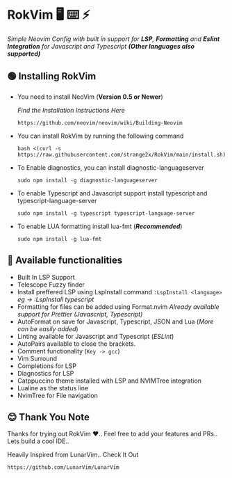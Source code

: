 # RokVim 🖥️ ⌨️  ⚡

 _Simple Neovim Config with built in support for **LSP**, **Formatting** and **Eslint Integration** for Javascript and Typescript **(Other languages also supported)**_

## 🟢 Installing RokVim
 - You need to install NeoVim (**Version 0.5 or Newer**)

   _Find the Installation Instructions Here_
   

   ```
   https://github.com/neovim/neovim/wiki/Building-Neovim
   ```

 - You can install RokVim by running the following command

   ```
   bash <(curl -s https://raw.githubusercontent.com/strange2x/RokVim/main/install.sh)
   ```

 - To Enable diagnostics, you can install diagnostic-languageserver

   ```
   sudo npm install -g diagnostic-languageserver
   ```

 - To enable Typescript and Javascript support install typescript and typescript-language-server

   ```
   sudo npm install -g typescript typescript-language-server
   ```

 - To enable LUA formatting install lua-fmt (_**Recommended**_)

   ```
   sudo npm install -g lua-fmt
   ```
   
## 🔵 Available functionalities
 - Built In LSP Support
 - Telescope Fuzzy finder
 - Install preffered LSP using LspInstall command
   ```:LspInstall <language>```
   _eg -> :LspInstall typescript_
 - Formatting for files can be added using Format.nvim
   _Already available support for Prettier (Javascript, Typescript)_
 - AutoFormat on save for Javascript, Typescript, JSON and Lua (_More can be easily added_)
 - Linting available for Javascript and Typescript (_ESLint_)
 - AutoPairs available to close the brackets.
 - Comment functionality (```Key -> gcc```)
 - Vim Surround
 - Completions for LSP
 - Diagnostics for LSP
 - Catppuccino theme installed with LSP and NVIMTree integration
 - Lualine as the status line
 - NvimTree for File navigation 
 


## 😊 Thank You Note
 Thanks for trying out RokVim ❤️.. Feel free to add your features and PRs.. Lets build a cool IDE.. 

 Heavily Inspired from LunarVim.. Check It Out

 ```
 https://github.com/LunarVim/LunarVim
 ```

